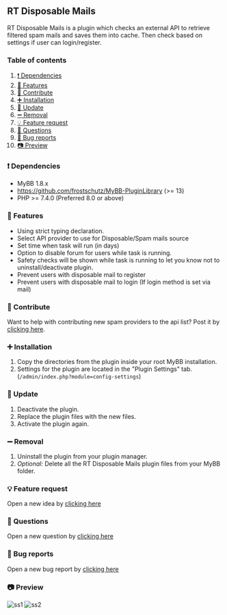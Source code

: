 ## RT Disposable Mails
RT Disposable Mails is a plugin which checks an external API to retrieve filtered spam mails and saves them into cache. Then check based on settings if user can login/register.

### Table of contents

1. [❗ Dependencies](#-dependencies)
2. [📃 Features](#-features)
3. [🎉 Contribute](#-contribute)
4. [➕ Installation](#-installation)
5. [🔼 Update](#-update)
6. [➖ Removal](#-removal)
7. [💡 Feature request](#-feature-request)
8. [🙏 Questions](#-questions)
9. [🐞 Bug reports](#-bug-reports)
10. [📷 Preview](#-preview)

### ❗ Dependencies
- MyBB 1.8.x
- https://github.com/frostschutz/MyBB-PluginLibrary (>= 13)
- PHP >= 7.4.0 (Preferred 8.0 or above)

### 📃 Features
- Using strict typing declaration.
- Select API provider to use for Disposable/Spam mails source
- Set time when task will run (in days)
- Option to disable forum for users while task is running.
- Safety checks will be shown while task is running to let you know not to uninstall/deactivate plugin.
- Prevent users with disposable mail to register
- Prevent users with disposable mail to login (If login method is set via mail)

### 🎉 Contribute
Want to help with contributing new spam providers to the api list? Post it by [clicking here](https://github.com/RevertIT/disposable-email-domains/discussions/new?category=suggest-spam-providers).

### ➕ Installation
1. Copy the directories from the plugin inside your root MyBB installation.
2. Settings for the plugin are located in the "Plugin Settings" tab. (`/admin/index.php?module=config-settings`)

### 🔼 Update
1. Deactivate the plugin.
2. Replace the plugin files with the new files.
3. Activate the plugin again.

### ➖ Removal
1. Uninstall the plugin from your plugin manager.
2. _Optional:_ Delete all the RT Disposable Mails plugin files from your MyBB folder.

### 💡 Feature request
Open a new idea by [clicking here](https://github.com/RevertIT/mybb-rt_disposablemails/discussions/new?category=ideas)

### 🙏 Questions
Open a new question by [clicking here](https://github.com/RevertIT/mybb-rt_disposablemails/discussions/new?category=q-a)

### 🐞 Bug reports
Open a new bug report by [clicking here](https://github.com/RevertIT/mybb-rt_disposablemails/issues/new)

### 📷 Preview
<img src="https://i.postimg.cc/yY85mcQv/rt1.png" alt="ss1"/>
<img src="https://i.postimg.cc/m2pn8kKR/rt2.png" alt="ss2"/>
